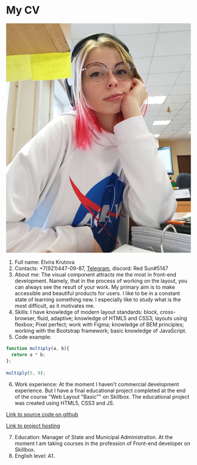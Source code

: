 # My CV
![Photo](./img/photo-cv.jpg "My photo")
1. Full name: Elvira Krutova
2. Contacts: +7(921)447-09-87, [Telegram](https://t.me/krasnoe_soInce), discord: Red Sun#5147
3. About me: The visual component attracts me the most in front-end development. Namely, that in the process of working on the layout, you can always see the result of your work.
My primary aim is to make accessible and beautiful products for users.
I like to be in a constant state of learning something new. I especially like to study what is the most difficult, as it motivates me.
4. Skills: I have knowledge of modern layout standards: block, cross-browser, fluid, adaptive; knowledge of HTML5 and CSS3; layouts using flexbox; Pixel perfect; work with Figma; knowledge of BEM principles; working with the Bootstrap framework; basic knowledge of JavaScript.
5. Code example: 
```javascript
function multiply(a, b){
  return a * b;
};

multiply(5, 9);
```
6. Work experience: At the moment I haven't commercial development experience. But I have a final educational project completed at the end of the course "Web Layout "Basic"" on Skillbox. The educational project was created using HTML5, CSS3 and JS.

[Link to source code on github](https://github.com/Elvira-del/blanchard-gallery)

[Link to project hosting](http://blanchard-gallery.tw-team.com/)

7. Education: Manager of State and Municipal Administration. At the moment I am taking courses in the profession of Front-end developer on Skillbox.
8. English level: A1.
